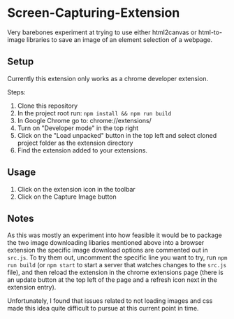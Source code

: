 # Screen-Capturing-Extension

Very barebones experiment at trying to use either html2canvas or html-to-image libraries to save an image of an element selection of a webpage.

## Setup

Currently this extension only works as a chrome developer extension.

Steps:

1. Clone this repository
2. In the project root run: `npm install && npm run build`
3. In Google Chrome go to: chrome://extensions/
4. Turn on "Developer mode" in the top right
5. Click on the "Load unpacked" button in the top left and select cloned project folder as the extension directory
6. Find the extension added to your extensions.

## Usage

1. Click on the extension icon in the toolbar
2. Click on the Capture Image button

## Notes

As this was mostly an experiment into how feasible it would be to package the two image downloading libaries mentioned above into a browser extension the specific image download options are commented out in `src.js`. To try them out, uncomment the specific line you want to try, run `npm run build` (or `npm start` to start a server that watches changes to the `src.js` file), and then reload the extension in the chrome extensions page (there is an update button at the top left of the page and a refresh icon next in the extension entry).

Unfortunately, I found that issues related to not loading images and css made this idea quite difficult to pursue at this current point in time.
